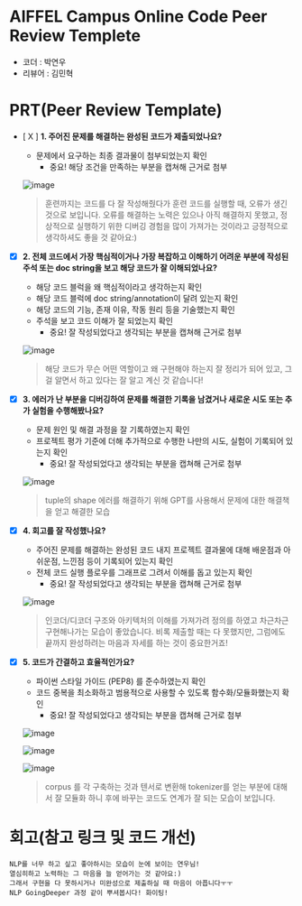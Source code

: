 # AIFFEL Campus Online Code Peer Review Templete
- 코더 : 박연우
- 리뷰어 : 김민혁


# PRT(Peer Review Template)
- [ X ]  **1. 주어진 문제를 해결하는 완성된 코드가 제출되었나요?**
    - 문제에서 요구하는 최종 결과물이 첨부되었는지 확인
        - 중요! 해당 조건을 만족하는 부분을 캡쳐해 근거로 첨부
     
    ![image](https://github.com/user-attachments/assets/905a2eb8-8822-43af-b93d-1055153040f2)

    > 훈련까지는 코드를 다 잘 작성해줬다가 훈련 코드를 실행할 때, 오류가 생긴 것으로 보입니다. 오류를 해결하는 노력은 있으나 아직 해결하지 못했고, 정상적으로 실행하기 위한 디버깅 경험을 많이 가져가는 것이라고 긍정적으로 생각하셔도 좋을 것 같아요:)
    
    
- [X]  **2. 전체 코드에서 가장 핵심적이거나 가장 복잡하고 이해하기 어려운 부분에 작성된 
주석 또는 doc string을 보고 해당 코드가 잘 이해되었나요?**
    - 해당 코드 블럭을 왜 핵심적이라고 생각하는지 확인
    - 해당 코드 블럭에 doc string/annotation이 달려 있는지 확인
    - 해당 코드의 기능, 존재 이유, 작동 원리 등을 기술했는지 확인
    - 주석을 보고 코드 이해가 잘 되었는지 확인
        - 중요! 잘 작성되었다고 생각되는 부분을 캡쳐해 근거로 첨부
     
    ![image](https://github.com/user-attachments/assets/302b28bd-e1ab-40fb-bb9b-9e50e30e52f3)

    > 해당 코드가 무슨 어떤 역할이고 왜 구현해야 하는지 잘 정리가 되어 있고, 그걸 알면서 하고 있다는 잘 알고 계신 것 같습니다!
        
- [X]  **3. 에러가 난 부분을 디버깅하여 문제를 해결한 기록을 남겼거나
새로운 시도 또는 추가 실험을 수행해봤나요?**
    - 문제 원인 및 해결 과정을 잘 기록하였는지 확인
    - 프로젝트 평가 기준에 더해 추가적으로 수행한 나만의 시도, 
    실험이 기록되어 있는지 확인
        - 중요! 잘 작성되었다고 생각되는 부분을 캡쳐해 근거로 첨부
     
    ![image](https://github.com/user-attachments/assets/36bb436e-190f-4467-b468-e0da695aa14a)

    > tuple의 shape 에러를 해결하기 위해 GPT를 사용해서 문제에 대한 해결책을 얻고 해결한 모습
             
- [X]  **4. 회고를 잘 작성했나요?**
    - 주어진 문제를 해결하는 완성된 코드 내지 프로젝트 결과물에 대해
    배운점과 아쉬운점, 느낀점 등이 기록되어 있는지 확인
    - 전체 코드 실행 플로우를 그래프로 그려서 이해를 돕고 있는지 확인
        - 중요! 잘 작성되었다고 생각되는 부분을 캡쳐해 근거로 첨부

    ![image](https://github.com/user-attachments/assets/941887c5-c561-4886-8d3a-177788d637a0)

    > 인코더/디코더 구조와 아키텍처의 이해를 가져가려 정의를 하였고 차근차근 구현해나가는 모습이 좋았습니다. 비록 제출할 때는 다 못했지만, 그럼에도 끝까지 완성하려는 마음과 자세를 하는 것이 중요한거죠!

        
- [X]  **5. 코드가 간결하고 효율적인가요?**
    - 파이썬 스타일 가이드 (PEP8) 를 준수하였는지 확인
    - 코드 중복을 최소화하고 범용적으로 사용할 수 있도록 함수화/모듈화했는지 확인
        - 중요! 잘 작성되었다고 생각되는 부분을 캡쳐해 근거로 첨부

    ![image](https://github.com/user-attachments/assets/4c581d2a-1ddf-47f7-b4af-ff81185e696f)

    ![image](https://github.com/user-attachments/assets/641e2d67-821f-4806-97a5-c2e12ef97268)

    ![image](https://github.com/user-attachments/assets/c6973603-f1a4-48bf-b0bd-837da83b63c6)

    > corpus 를 각 구축하는 것과 텐서로 변환해 tokenizer를 얻는 부분에 대해서 잘 모듈화 하니 후에 바꾸는 코드도 연계가 잘 되는 모습이 보입니다.

# 회고(참고 링크 및 코드 개선)
```
NLP를 너무 하고 싶고 좋아하시는 모습이 눈에 보이는 연우님!
열심히하고 노력하는 그 마음을 늘 얻어가는 것 같아요:)
그래서 구현을 다 못하시거나 미완성으로 제출하실 때 마음이 아픕니다ㅜㅜ
NLP GoingDeeper 과정 같이 뿌셔봅시다! 화이팅!
```
